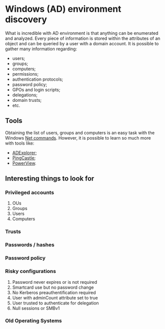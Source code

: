 # Windows (AD) environment discovery
What is incredible with AD environment is that anything can be enumerated and analyzed. Every piece of information is stored within the attributes of an object and can be queried by a user with a domain account. It is possible to gather many information regarding:
* users;
* groups;
* computers;
* permissions;
* authentication protocols;
* password policy;
* GPOs and login scripts;
* delegations;
* domain trusts;
* etc.

## Tools
Obtaining the list of users, groups and computers is an easy task with the Windows [Net commands](../../tools/NetCommands.md).
However, it is possible to learn so much more with tools like:
* [ADExplorer](../../tools/ADExplorer.md);
* [PingCastle](../../tools/PingCastle.md);
* [PowerView](../../tools/PowerView.md).

## Interesting things to look for
### Privileged accounts
1. OUs
2. Groups
3. Users
4. Computers
### Trusts
### Passwords / hashes
### Password policy
### Risky configurations
1. Password never expires or is not required
2. Smartcard use but no password change
3. No Kerberos preauthentification required
4. User with adminCount attribute set to true
5. User trusted to authenticate for delegation
6. Null sessions or SMBv1
### Old Operating Systems
